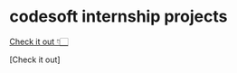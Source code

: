 # codesoft internship projects

[Check it out 👇🏻](https://devanshi-4831.github.io/codesoft/javascript-calculator-master/index.html)

[Check it out]

